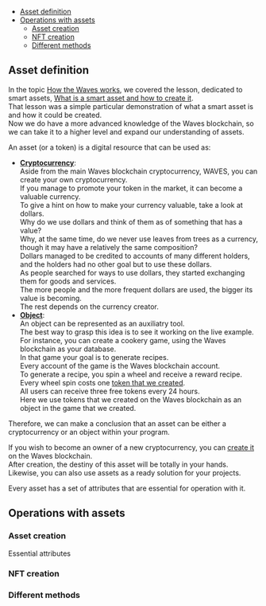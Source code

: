 - [Asset definition](#asset-definition)
- [Operations with assets](#operations-with-assets)
  - [Asset creation](#asset-creation)
  - [NFT creation](#nft-creation)
  - [Different methods](#different-methods)


## Asset definition ##

In the topic [How the Waves works](), we covered the lesson, dedicated to smart assets, [What is a smart asset and how to create it]().  
That lesson was a simple particular demonstration of what a smart asset is and how it could be created.  
Now we do have a more advanced knowledge of the Waves blockchain, so we can take it to a higher level and expand our understanding of assets.  
  
An asset (or a token) is a digital resource that can be used as:
- **<u>Cryptocurrency</u>**:  
        Aside from the main Waves blockchain cryptocurrency, WAVES, you can create your own cryptocurrency.  
        If you manage to promote your token in the market, it can become a valuable currency.   
        To give a hint on how to make your currency valuable, take a look at dollars.  
        Why do we use dollars and think of them as of something that has a value?  
        Why, at the same time, do we never use leaves from trees as a currency, though it may have a relatively the same composition?  
        Dollars managed to be credited to accounts of many different holders, and the holders had no other goal but to use these dollars.  
        As people searched for ways to use dollars, they started exchanging them for goods and services.  
        The more people and the more frequent dollars are used, the bigger its value is becoming.  
        The rest depends on the currency creator.
- **<u>Object</u>**:  
        An object can be represented as an auxiliatry tool.  
        The best way to grasp this idea is to see it working on the live example.  
        For instance, you can create a cookery game, using the Waves blockchain as your database.  
        In that game your goal is to generate recipes.  
        Every account of the game is the Waves blockchain account.  
        To generate a recipe, you spin a wheel and receive a reward recipe.  
        Every wheel spin costs one [token that we created](#asset-creation).  
        All users can receive three free tokens every 24 hours.  
        Here we use tokens that we created on the Waves blockchain as an object in the game that we created.  
        
Therefore, we can make a conclusion that an asset can be either a cryptocurrency or an object within your program.  
  
If you wish to become an owner of a new cryptocurrency, you can [create it](#asset-creation) on the Waves blockchain.  
After creation, the destiny of this asset will be totally in your hands.    
Likewise, you can also use assets as a ready solution for your projects.  


Every asset has a set of attributes that are essential for operation with it.  


## Operations with assets ##



### Asset creation ###

Essential attributes 

### NFT creation ###

### Different methods ###

